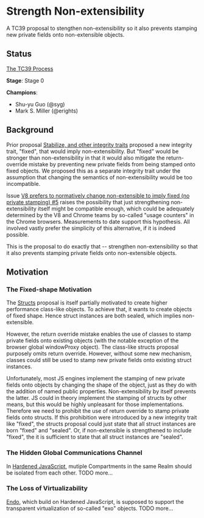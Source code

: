 # Strength Non-extensibility

A TC39 proposal to stengthen non-extensibility so it also prevents stamping new private fields onto non-extensible objects.

## Status

[The TC39 Process](https://tc39.es/process-document/)

**Stage**: Stage 0

**Champions**:
- Shu-yu Guo (@syg)
- Mark S. Miller (@erights)

## Background

Prior proposal [Stabilize, and other integrity traits](https://github.com/tc39/proposal-stabilize) proposed a new integrity trait, "fixed", that would imply non-extensibility. But "fixed" would be stronger than non-extensibility in that it would also mitigate the return-override mistake by preventing new private fields from being stamped onto fixed objects. We proposed this as a separate integrity trait under the assumption that changing the semantics of non-extensibility would be too incompatible.

Issue [V8 prefers to normatively change non-extensible to imply fixed (no private stamping) #5](https://github.com/tc39/proposal-stabilize/issues/5) raises the possibility that just strengthening non-extensibility itself might be compatible enough, which could be adequately determined by the V8 and Chrome teams by so-called "usage counters" in the Chrome browsers. Measurements to date support this hypothesis. All involved vastly prefer the simplicity of this alternative, if it is indeed possible.

This is the proposal to do exactly that -- strengthen non-extensibility so that it also prevents stamping private fields onto non-extensible objects.

## Motivation

### The Fixed-shape Motivation

The [Structs](https://github.com/tc39/proposal-structs) proposal is itself partially motivated to create higher performance class-like objects. To achieve that, it wants to create objects of fixed shape. Hence struct instances are both sealed, which implies non-extensible.

However, the return override mistake enables the use of classes to stamp private fields onto existing objects (with the notable exception of the browser global windowProxy object). The class-like structs proposal purposely omits return override. However, without some new mechanism, classes could still be used to stamp new private fields onto existing struct instances.

Unfortunately, most JS engines implement the stamping of new private fields onto objects by changing the shape of the object, just as they do with the addition of named public properties. Non-extensibility by itself prevents the latter. JS could in theory implement the stamping of structs by other means, but this would be highly unpleasant for those implementations. Therefore we need to prohibit the use of return override to stamp private fields onto structs. If this prohibition were introduced by a new integrity trait like "fixed", the structs proposal could just state that all struct instances are born "fixed" and "sealed". Or, if non-extensible is strengthened to include "fixed", the it is sufficient to state that all struct instances are "sealed".

### The Hidden Global Communications Channel

In [Hardened JavaScript](https://hardenedjs.org/), mutiple Compartments in the same Realm should be isolated from each other. TODO more...

### The Loss of Virtualizability

[Endo](https://github.com/endojs/endo), which build on Hardened JavaScript, is supposed to support the transparent virtualization of so-called "exo" objects. TODO more...
